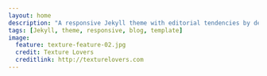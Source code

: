 ```yaml
---
layout: home
description: "A responsive Jekyll theme with editorial tendencies by designer Michael Rose."
tags: [Jekyll, theme, responsive, blog, template]
image:
  feature: texture-feature-02.jpg
  credit: Texture Lovers
  creditlink: http://texturelovers.com
---
```

